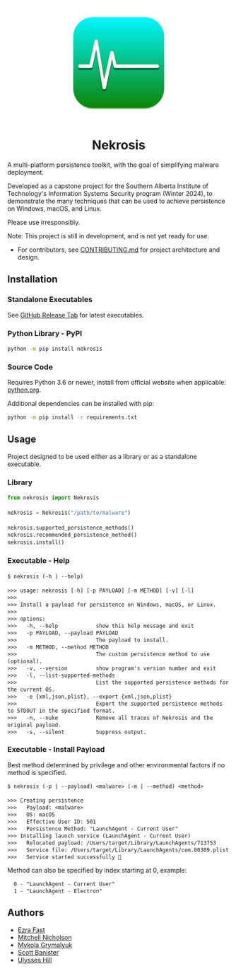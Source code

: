 <div align="center">
             <img src="resources/icons/AppIcon.png" alt="App Icon" width="256" />
             <h1>Nekrosis</h1>
</div>

A multi-platform persistence toolkit, with the goal of simplifying malware deployment.

Developed as a capstone project for the Southern Alberta Institute of Technology's Information Systems Security program (Winter 2024), to demonstrate the many techniques that can be used to achieve persistence on Windows, macOS, and Linux.

Please use irresponsibly.

Note: This project is still in development, and is not yet ready for use.
* For contributors, see [CONTRIBUTING.md](CONTRIBUTING.md) for project architecture and design.

## Installation

### Standalone Executables

See [GitHub Release Tab](https://github.com/Nekrosis-ISS-Capstone/Nekrosis/releases/latest) for latest executables.

### Python Library - PyPI

```sh
python -m pip install nekrosis
```


### Source Code

Requires Python 3.6 or newer, install from official website when applicable: [python.org](https://www.python.org/downloads/).

Additional dependencies can be installed with pip:
```sh
python -m pip install -r requirements.txt
```


## Usage

Project designed to be used either as a library or as a standalone executable.

### Library

```python
from nekrosis import Nekrosis

nekrosis = Nekrosis("/path/to/malware")

nekrosis.supported_persistence_methods()
nekrosis.recommended_persistence_method()
nekrosis.install()
```


### Executable - Help
```
$ nekrosis (-h | --help)

>>> usage: nekrosis [-h] [-p PAYLOAD] [-m METHOD] [-v] [-l]
>>>
>>> Install a payload for persistence on Windows, macOS, or Linux.
>>>
>>> options:
>>>   -h, --help            show this help message and exit
>>>   -p PAYLOAD, --payload PAYLOAD
>>>                         The payload to install.
>>>   -m METHOD, --method METHOD
>>>                         The custom persistence method to use (optional).
>>>   -v, --version         show program's version number and exit
>>>   -l, --list-supported-methods
>>>                         List the supported persistence methods for the current OS.
>>>   -e {xml,json,plist}, --export {xml,json,plist}
>>>                         Export the supported persistence methods to STDOUT in the specified format.
>>>   -n, --nuke            Remove all traces of Nekrosis and the original payload.
>>>   -s, --silent          Suppress output.
```

### Executable - Install Payload

Best method determined by privilege and other environmental factors if no method is specified.
```
$ nekrosis (-p | --payload) <malware> (-m | --method) <method>

>>> Creating persistence
>>>   Payload: <malware>
>>>   OS: macOS
>>>   Effective User ID: 501
>>>   Persistence Method: "LaunchAgent - Current User"
>>> Installing launch service (LaunchAgent - Current User)
>>>   Relocated payload: /Users/target/Library/LaunchAgents/713753
>>>   Service file: /Users/target/Library/LaunchAgents/com.80309.plist
>>>   Service started successfully 🎉
```

Method can also be specified by index starting at 0, example:
```
  0 - "LaunchAgent - Current User"
  1 - "LaunchAgent - Electron"
```

## Authors

* [Ezra Fast](https://github.com/ezra-fast)
* [Mitchell Nicholson](https://github.com/1Kalagen1)
* [Mykola Grymalyuk](https://github.com/khronokernel)
* [Scott Banister](https://github.com/pleasantriess)
* [Ulysses Hill](https://github.com/Ulysses-Hill)
